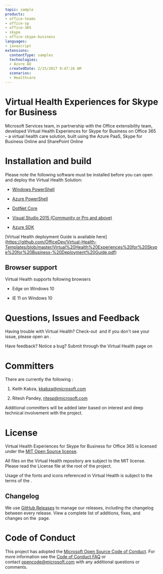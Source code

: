 ```yaml
---
topic: sample
products:
- office-teams
- office-sp
- office-365
- skype
- office-skype-business
languages:
- javascript
extensions:
  contentType: samples
  technologies:
  - Azure AD
  createdDate: 2/15/2017 9:47:26 AM
  scenarios:
  - Healthcare
---
```

﻿Virtual Health Experiences for Skype for Business
=================================================

Microsoft Services team, in partnership with the Office extensibility team,
developed Virtual Health Experiences for Skype for Business on Office 365 – a
virtual health care solution, built using the Azure PaaS, Skype for Business Online and
SharePoint Online

Installation and build
======================

Please note the following software must be installed before you can open and
deploy the Virtual Health Solution:

-   [Windows
    PowerShell](https://www.microsoft.com/en-us/download/details.aspx?id=50395)

-   [Azure PowerShell](http://go.microsoft.com/?linkid=9811175)

-   [DotNet Core](https://www.microsoft.com/net/core#windows)

-   [Visual Studio 2015 (Community or Pro and
    above)](https://www.visualstudio.com/en-us/products/vs-2015-product-editions.aspx?wt.mc_id=github_microsoft_mattercenter)

-   [Azure SDK](https://go.microsoft.com/fwlink/?LinkId=518003&clcid=0x409)

[Virtual Health deployment Guide is available here] (https://github.com/OfficeDev/Virtual-Health-Templates/blob/master/Virtual%20Health%20Experiences%20for%20Skype%20for%20Business-%20Deployment%20Guide.pdf)

Browser support
---------------

Virtual Health supports following browsers

-   Edge on Windows 10

-   IE 11 on Windows 10

Questions, Issues and Feedback
==============================

Having trouble with Virtual Health? Check-out  and if you don't see your issue,
please open an .

Have feedback? Notice a bug? Submit through the Virtual Health page on 

Committers
==========

There are currently the following :

1.  Keith Kabza, <kkabza@microsoft.com>

2.  Ritesh Pandey, <ritesp@microsoft.com>

Additional committers will be added later based on interest and deep technical
involvement with the project.

License
=======

Virtual Health Experiences for Skype for Business for Office 365 is licensed
under the [MIT Open Source license](http://opensource.org/licenses/MIT).

All files on the Virtual Health repository are subject to the MIT license.
Please read the License file at the root of the project.

Usage of the fonts and icons referenced in Virtual Health is subject to the
terms of the .

Changelog
---------

We use [GitHub Releases](https://github.com/blog/1547-release-your-software) to
manage our releases, including the changelog between every release. View a
complete list of additions, fixes, and changes on the  page.

Code of Conduct
===============

This project has adopted the [Microsoft Open Source Code of
Conduct](https://opensource.microsoft.com/codeofconduct/). For more information
see the [Code of Conduct
FAQ](https://opensource.microsoft.com/codeofconduct/faq/) or
contact <opencode@microsoft.com> with any additional questions or comments.
